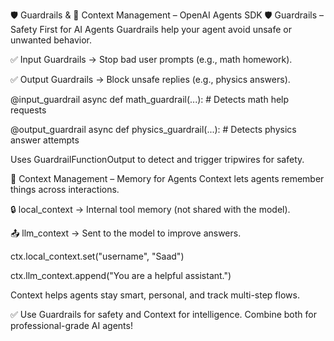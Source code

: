 🛡️ Guardrails & 🧠 Context Management – OpenAI Agents SDK
🛡️ Guardrails – Safety First for AI Agents
Guardrails help your agent avoid unsafe or unwanted behavior.

✅ Input Guardrails → Stop bad user prompts (e.g., math homework).

✅ Output Guardrails → Block unsafe replies (e.g., physics answers).


@input_guardrail
async def math_guardrail(...):  # Detects math help requests


@output_guardrail
async def physics_guardrail(...):  # Detects physics answer attempts

Uses GuardrailFunctionOutput to detect and trigger tripwires for safety.

🧠 Context Management – Memory for Agents
Context lets agents remember things across interactions.

🔒 local_context → Internal tool memory (not shared with the model).

📤 llm_context → Sent to the model to improve answers.


ctx.local_context.set("username", "Saad")

ctx.llm_context.append("You are a helpful assistant.")

Context helps agents stay smart, personal, and track multi-step flows.

✅ Use Guardrails for safety and Context for intelligence. Combine both for professional-grade AI agents!